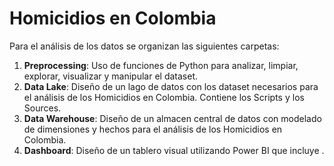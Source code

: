 # Homicidios en Colombia
Para el análisis de los datos se organizan las siguientes carpetas:

1. **Preprocessing**: Uso de funciones de Python para analizar, limpiar, explorar, visualizar y manipular el dataset.
2. **Data Lake**: Diseño de un lago de datos con los dataset necesarios para el análisis de los Homicidios en Colombia. Contiene los Scripts y los Sources.
3. **Data Warehouse**: Diseño de un almacen central de datos con modelado de dimensiones y hechos para el análisis de los Homicidios en Colombia.
4. **Dashboard**: Diseño de un tablero visual utilizando Power BI que incluye <insights>.
